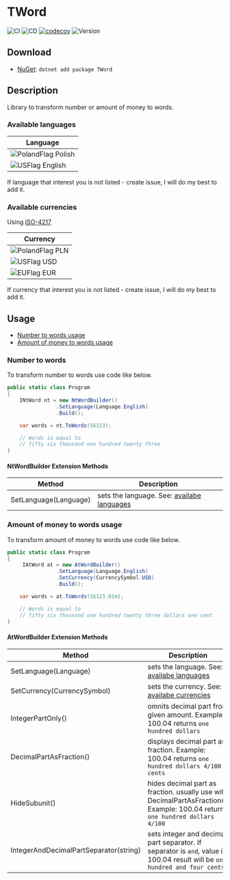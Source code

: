 # TWord

![CI](https://github.com/szyn33k/TWord/workflows/Continuous-Integration/badge.svg)
![CD](https://github.com/szyn33k/TWord/workflows/Continuous-Delivery/badge.svg)
[![codecov](https://codecov.io/gh/szyn33k/TWord/branch/master/graph/badge.svg?token=4T0U8LOPUV)](https://codecov.io/gh/szyn33k/TWord)
![Version](https://img.shields.io/nuget/v/TWord?label=Version&logo=nuget)

## Download

- [NuGet](https://nuget.org/packages/TWord): `dotnet add package TWord`

## Description

Library to transform number or amount of money to words.

### Available languages

|  Language  | 
| ------------ | 
|  ![PolandFlag](https://raw.githubusercontent.com/tkrotoff/famfamfam_flags/master/pl.png) Polish | 
|  ![USFlag](https://raw.githubusercontent.com/tkrotoff/famfamfam_flags/master/us.png) English | 

If language that interest you is not listed - create issue, I will do my best to add it.

### Available currencies

Using [ISO-4217](https://www.iso.org/iso-4217-currency-codes.html)

|  Currency  | 
| ------------ | 
|  ![PolandFlag](https://raw.githubusercontent.com/tkrotoff/famfamfam_flags/master/pl.png) PLN | 
|  ![USFlag](https://raw.githubusercontent.com/tkrotoff/famfamfam_flags/master/us.png) USD | 
| ![EUFlag](https://raw.githubusercontent.com/tkrotoff/famfamfam_flags/master/eu.png) EUR |

If currency that interest you is not listed - create issue, I will do my best to add it.


## Usage

- [Number to words usage](#number-to-words-usage)
- [Amount of money to words usage](#amount-of-money-to-words-usage)

### Number to words

To transform number to words use code like below.

```c#
public static class Program
{
	INtWord nt = new NtWordBuilder()
                .SetLanguage(Language.English)
                .Build(); 

	var words = nt.ToWords(56123);

	// Words is equal to 
	// fifty six thousand one hundred twenty three
}
```

#### NtWordBuilder Extension Methods

| Method  | Description  |
| ------------ | ------------ |
| SetLanguage(Language)  | sets the language. See: [availabe languages](#available-languages)  |


### Amount of money to words usage

To transform amount of money to words use code like below.

```c#
public static class Program
{
	 IAtWord at = new AtWordBuilder()
                .SetLanguage(Language.English)
                .SetCurrency(CurrencySymbol.USD)
                .Build(); 

	var words = at.ToWords(56123.01m);

	// Words is equal to
	// fifty six thousand one hundred twenty three dollars one cent
}
```

#### AtWordBuilder Extension Methods

| Method  | Description  |
| ------------ | ------------ |
| SetLanguage(Language)  | sets the language. See: [availabe languages](#available-languages)  |
| SetCurrency(CurrencySymbol)  | sets the currency. See: [availabe currencies](#available-currencies)  |
| IntegerPartOnly()  | omnits decimal part from given amount. Example: 100.04 returns `one hundred dollars`  |
| DecimalPartAsFraction()  | displays decimal part as fraction. Example: 100.04 returns `one hundred dollars 4/100 cents`  |
| HideSubunit()  | hides decimal part as fraction. usually use with DecimalPartAsFraction(). Example: 100.04 returns `one hundred dollars 4/100`  |
| IntegerAndDecimalPartSeparator(string) | sets integer and decimal part separator. If separator is `and`, value is 100.04 result will be  `one hundred and four cents` |
